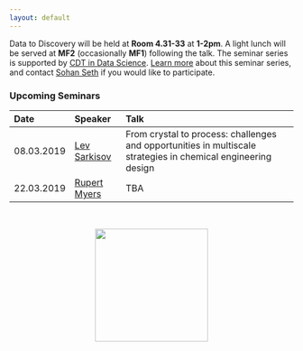 ```yaml
---
layout: default
---
```


Data to Discovery will be held at **Room 4.31-33** at **1-2pm**. A light lunch will be served at **MF2** (occasionally **MF1**) following the talk. The seminar series is supported by [CDT in Data Science](http://datascience.inf.ed.ac.uk).
[Learn more](./learn-more.html) about this seminar series, and contact [Sohan Seth](http://homepages.inf.ed.ac.uk/sseth/) if you would like to participate. 

### Upcoming Seminars

| Date        | Speaker          | Talk |
|:-------------|:------------------|:------|
| 08.03.2019   | [Lev Sarkisov](https://www.eng.ed.ac.uk/about/people/prof-lev-sarkisov) | From crystal to process: challenges and opportunities in multiscale strategies in chemical engineering design  |
| 22.03.2019   | [Rupert Myers](https://www.eng.ed.ac.uk/about/people/dr-rupert-myers)     | TBA  |

&nbsp;
<div style="text-align:center"><img width = "200" src ="{{site:baseurl}}/cdt.jpg" /></div>
